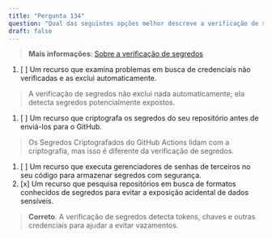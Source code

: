 ```yaml
---
title: "Pergunta 134"  
question: "Qual das seguintes opções melhor descreve a verificação de segredos do GitHub?"  
draft: false  
---
```


> **Mais informações**: [Sobre a verificação de segredos](https://docs.github.com/pt/code-security/secret-scanning/about-secret-scanning)

1. [ ] Um recurso que examina problemas em busca de credenciais não verificadas e as exclui automaticamente.  
  > A verificação de segredos não exclui nada automaticamente; ela detecta segredos potencialmente expostos.  
1. [ ] Um recurso que criptografa os segredos do seu repositório antes de enviá-los para o GitHub.  
  > Os Segredos Criptografados do GitHub Actions lidam com a criptografia, mas isso é diferente da verificação de segredos.  
1. [ ] Um recurso que executa gerenciadores de senhas de terceiros no seu código para armazenar segredos com segurança.  
1. [x] Um recurso que pesquisa repositórios em busca de formatos conhecidos de segredos para evitar a exposição acidental de dados sensíveis.  
  > **Correto**. A verificação de segredos detecta tokens, chaves e outras credenciais para ajudar a evitar vazamentos.  
